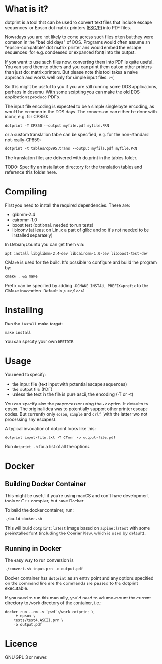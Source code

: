 # What is it?
dotprint is a tool that can be used to convert text files that include escape sequences for Epson dot matrix printers ([ESC/P](https://files.support.epson.com/pdf/general/escp2ref.pdf)) into PDF files.

Nowadays you are not likely to come across such files often but they were common in the "bad old days" of DOS. Programs would often assume an "epson-compatible" dot matrix printer and would embed the escape sequences (for e.g. condensed or expanded font) into the output.

If you want to use such files now, converting them into PDF is quite useful. You can send them to others and you can print them out on other printers than just dot matrix printers. But please note this tool takes a naive approach and works well only for simple input files. :-(

So this might be useful to you if you are still running some DOS applications, perhaps in dosemu. With some scripting you can make the old DOS applications produce PDFs.

The input file encoding is expected to be a simple single byte encoding, as would be common in the DOS days. The conversion can either be done with iconv, e.g. for CP850:
```
dotprint -T CP850 --output myfile.pdf myfile.PRN
```
or a custom translation table can be specified, e.g. for the non-standard not-really-CP859:
```
dotprint -t tables/cp895.trans --output myfile.pdf myfile.PRN
```
The translation files are delivered with dotprint in the tables folder.

TODO: Specifiy an installation directory for the translation tables and reference this folder here.

# Compiling

First you need to install the required dependencies. These are:

* glibmm-2.4
* cairomm-1.0
* boost test (optional, needed to run tests)
* libiconv (at least on Linux a part of glibc and so it's not needed to be installed separately)

In Debian/Ubuntu you can get them via:

    apt install libglibmm-2.4-dev libcairomm-1.0-dev libboost-test-dev

CMake is used for the build. It's possible to configure and build the program by:

    cmake . && make

Prefix can be specified by adding `-DCMAKE_INSTALL_PREFIX=prefix` to the CMake invocation. Default is `/usr/local`.

# Installing
Run the `install` make target:

    make install

You can specify your own `DESTDIR`.

# Usage

You need to specify:

* the input file (text input with potential escape sequences)
* the output file (PDF)
* unless the text in the file is pure ascii, the encoding (-T or -t)

You can specify also the preprocessor using the `-P` option. It defaults to epson. The original idea was to potentially support other printer escape codes. But currently only `epson`, `simple` and `crlf` (with the latter two not processing any escapes).

A typical invocation of dotprint looks like this:

    dotprint input-file.txt -T CPnnn -o output-file.pdf

Run `dotprint -h` for a list of all the options.

# Docker
## Building Docker Container

This might be useful if you're using macOS and don't have development tools or C++ compiler, but have Docker.

To build the docker container, run:

    ./build-docker.sh

This will build `dotprint:latest` image based on `alpine:latest` with some preinstalled font (including the Courier New, which is used by default).

## Running in Docker

The easy way to run conversion is:

    ./convert.sh input.prn -o output.pdf

Docker container has `dotprint` as an entry point and any options specified on the command line are the commands are passed to the dotprint executable.

If you need to run this manually, you'd need to volume-mount the current directory to `/work` directory of the container, i.e.:

    docker run --rm -v `pwd`:/work dotprint \
        -P epson \
        tests/test4.ASCII.prn \
        -o output.pdf

# Licence

GNU GPL 3 or newer.
